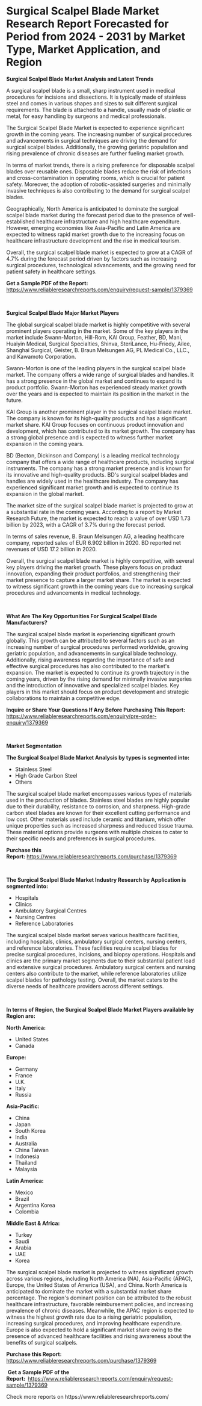 <p><h1>Surgical Scalpel Blade Market Research Report Forecasted for Period from 2024 -  2031 by Market Type, Market Application, and Region</h1></p><p><strong>Surgical Scalpel Blade Market Analysis and Latest Trends</strong></p>
<p><p>A surgical scalpel blade is a small, sharp instrument used in medical procedures for incisions and dissections. It is typically made of stainless steel and comes in various shapes and sizes to suit different surgical requirements. The blade is attached to a handle, usually made of plastic or metal, for easy handling by surgeons and medical professionals.</p><p>The Surgical Scalpel Blade Market is expected to experience significant growth in the coming years. The increasing number of surgical procedures and advancements in surgical techniques are driving the demand for surgical scalpel blades. Additionally, the growing geriatric population and rising prevalence of chronic diseases are further fueling market growth.</p><p>In terms of market trends, there is a rising preference for disposable scalpel blades over reusable ones. Disposable blades reduce the risk of infections and cross-contamination in operating rooms, which is crucial for patient safety. Moreover, the adoption of robotic-assisted surgeries and minimally invasive techniques is also contributing to the demand for surgical scalpel blades.</p><p>Geographically, North America is anticipated to dominate the surgical scalpel blade market during the forecast period due to the presence of well-established healthcare infrastructure and high healthcare expenditure. However, emerging economies like Asia-Pacific and Latin America are expected to witness rapid market growth due to the increasing focus on healthcare infrastructure development and the rise in medical tourism.</p><p>Overall, the surgical scalpel blade market is expected to grow at a CAGR of 4.7% during the forecast period driven by factors such as increasing surgical procedures, technological advancements, and the growing need for patient safety in healthcare settings.</p></p>
<p><strong>Get a Sample PDF of the Report:&nbsp;</strong> <a href="https://www.reliableresearchreports.com/enquiry/request-sample/1379369">https://www.reliableresearchreports.com/enquiry/request-sample/1379369</a></p>
<p>&nbsp;</p>
<p><strong>Surgical Scalpel Blade Major Market Players</strong></p>
<p><p>The global surgical scalpel blade market is highly competitive with several prominent players operating in the market. Some of the key players in the market include Swann-Morton, Hill-Rom, KAI Group, Feather, BD, Mani, Huaiyin Medical, Surgical Specialties, Shinva, SteriLance, Hu-Friedy, Ailee, Shanghai Surgical, Geister, B. Braun Melsungen AG, PL Medical Co., LLC., and Kawamoto Corporation.</p><p>Swann-Morton is one of the leading players in the surgical scalpel blade market. The company offers a wide range of surgical blades and handles. It has a strong presence in the global market and continues to expand its product portfolio. Swann-Morton has experienced steady market growth over the years and is expected to maintain its position in the market in the future.</p><p>KAI Group is another prominent player in the surgical scalpel blade market. The company is known for its high-quality products and has a significant market share. KAI Group focuses on continuous product innovation and development, which has contributed to its market growth. The company has a strong global presence and is expected to witness further market expansion in the coming years.</p><p>BD (Becton, Dickinson and Company) is a leading medical technology company that offers a wide range of healthcare products, including surgical instruments. The company has a strong market presence and is known for its innovative and high-quality products. BD's surgical scalpel blades and handles are widely used in the healthcare industry. The company has experienced significant market growth and is expected to continue its expansion in the global market.</p><p>The market size of the surgical scalpel blade market is projected to grow at a substantial rate in the coming years. According to a report by Market Research Future, the market is expected to reach a value of over USD 1.73 billion by 2023, with a CAGR of 3.7% during the forecast period.</p><p>In terms of sales revenue, B. Braun Melsungen AG, a leading healthcare company, reported sales of EUR 6.902 billion in 2020. BD reported net revenues of USD 17.2 billion in 2020.</p><p>Overall, the surgical scalpel blade market is highly competitive, with several key players driving the market growth. These players focus on product innovation, expanding their product portfolios, and strengthening their market presence to capture a larger market share. The market is expected to witness significant growth in the coming years due to increasing surgical procedures and advancements in medical technology.</p></p>
<p>&nbsp;</p>
<p><strong>What Are The Key Opportunities For Surgical Scalpel Blade Manufacturers?</strong></p>
<p><p>The surgical scalpel blade market is experiencing significant growth globally. This growth can be attributed to several factors such as an increasing number of surgical procedures performed worldwide, growing geriatric population, and advancements in surgical blade technology. Additionally, rising awareness regarding the importance of safe and effective surgical procedures has also contributed to the market's expansion. The market is expected to continue its growth trajectory in the coming years, driven by the rising demand for minimally invasive surgeries and the introduction of innovative and specialized scalpel blades. Key players in this market should focus on product development and strategic collaborations to maintain a competitive edge.</p></p>
<p><strong>Inquire or Share Your Questions If Any Before Purchasing This Report:</strong> <a href="https://www.reliableresearchreports.com/enquiry/pre-order-enquiry/1379369">https://www.reliableresearchreports.com/enquiry/pre-order-enquiry/1379369</a></p>
<p>&nbsp;</p>
<p><strong>Market Segmentation</strong></p>
<p><strong>The Surgical Scalpel Blade Market Analysis by types is segmented into:</strong></p>
<p><ul><li>Stainless Steel</li><li>High Grade Carbon Steel</li><li>Others</li></ul></p>
<p><p>The surgical scalpel blade market encompasses various types of materials used in the production of blades. Stainless steel blades are highly popular due to their durability, resistance to corrosion, and sharpness. High-grade carbon steel blades are known for their excellent cutting performance and low cost. Other materials used include ceramic and titanium, which offer unique properties such as increased sharpness and reduced tissue trauma. These material options provide surgeons with multiple choices to cater to their specific needs and preferences in surgical procedures.</p></p>
<p><strong>Purchase this Report:&nbsp;</strong><a href="https://www.reliableresearchreports.com/purchase/1379369">https://www.reliableresearchreports.com/purchase/1379369</a></p>
<p>&nbsp;</p>
<p><strong>The Surgical Scalpel Blade Market Industry Research by Application is segmented into:</strong></p>
<p><ul><li>Hospitals</li><li>Clinics</li><li>Ambulatory Surgical Centres</li><li>Nursing Centres</li><li>Reference Laboratories</li></ul></p>
<p><p>The surgical scalpel blade market serves various healthcare facilities, including hospitals, clinics, ambulatory surgical centers, nursing centers, and reference laboratories. These facilities require scalpel blades for precise surgical procedures, incisions, and biopsy operations. Hospitals and clinics are the primary market segments due to their substantial patient load and extensive surgical procedures. Ambulatory surgical centers and nursing centers also contribute to the market, while reference laboratories utilize scalpel blades for pathology testing. Overall, the market caters to the diverse needs of healthcare providers across different settings.</p></p>
<p>&nbsp;</p>
<p><strong>In terms of Region, the Surgical Scalpel Blade Market Players available by Region are:</strong></p>
<p>
    <p> <strong> North America: </strong>
        <ul>
            <li>United States</li>
            <li>Canada</li>
        </ul>
        </p> 
    <p> <strong> Europe: </strong>
        <ul>
            <li>Germany</li>
            <li>France</li>
            <li>U.K.</li>
            <li>Italy</li>
            <li>Russia</li>
        </ul>
        </p> 
    <p> <strong> Asia-Pacific: </strong>
        <ul>
            <li>China</li>
            <li>Japan</li>
            <li>South Korea</li>
            <li>India</li>
            <li>Australia</li>
            <li>China Taiwan</li>
            <li>Indonesia</li>
            <li>Thailand</li>
            <li>Malaysia</li>
        </ul>
        </p> 
    <p> <strong> Latin America: </strong>
        <ul>
            <li>Mexico</li>
            <li>Brazil</li>
            <li>Argentina Korea</li>
            <li>Colombia</li>
        </ul>
        </p> 
    <p> <strong> Middle East & Africa: </strong>
        <ul>
            <li>Turkey</li>
            <li>Saudi</li>
            <li>Arabia</li>
            <li>UAE</li>
            <li>Korea</li>
        </ul>
    </p>
    </p>
<p><p>The surgical scalpel blade market is projected to witness significant growth across various regions, including North America (NA), Asia-Pacific (APAC), Europe, the United States of America (USA), and China. North America is anticipated to dominate the market with a substantial market share percentage. The region's dominant position can be attributed to the robust healthcare infrastructure, favorable reimbursement policies, and increasing prevalence of chronic diseases. Meanwhile, the APAC region is expected to witness the highest growth rate due to a rising geriatric population, increasing surgical procedures, and improving healthcare expenditure. Europe is also expected to hold a significant market share owing to the presence of advanced healthcare facilities and rising awareness about the benefits of surgical scalpels.</p></p>
<p><strong>Purchase this Report: </strong><a href="https://www.reliableresearchreports.com/purchase/1379369">https://www.reliableresearchreports.com/purchase/1379369</a></p>
<p>&nbsp;<strong>Get a Sample PDF of the Report:&nbsp;&nbsp;</strong><a href="https://www.reliableresearchreports.com/enquiry/request-sample/1379369">https://www.reliableresearchreports.com/enquiry/request-sample/1379369</a></p>
<p><strong></strong></p>
<p>Check more reports on https://www.reliableresearchreports.com/</p>